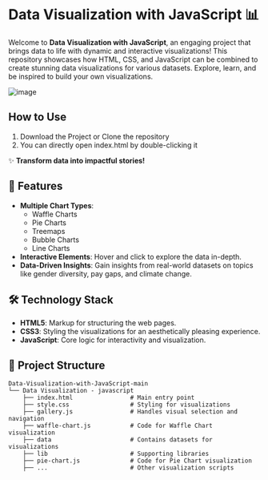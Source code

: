 # Data Visualization with JavaScript 📊

Welcome to **Data Visualization with JavaScript**, an engaging project that brings data to life with dynamic and interactive visualizations! This repository showcases how HTML, CSS, and JavaScript can be combined to create stunning data visualizations for various datasets. Explore, learn, and be inspired to build your own visualizations.

![image](https://github.com/user-attachments/assets/9f25cf00-5717-4acd-bcfa-07ad8f065143)

## How to Use

1. Download the Project or Clone the repository
2. You can directly open index.html by double-clicking it 

✨ **Transform data into impactful stories!**

## 🚀 Features

- **Multiple Chart Types**:
  - Waffle Charts
  - Pie Charts
  - Treemaps
  - Bubble Charts
  - Line Charts
- **Interactive Elements**: Hover and click to explore the data in-depth.
- **Data-Driven Insights**: Gain insights from real-world datasets on topics like gender diversity, pay gaps, and climate change.

## 🛠️ Technology Stack

- **HTML5**: Markup for structuring the web pages.
- **CSS3**: Styling the visualizations for an aesthetically pleasing experience.
- **JavaScript**: Core logic for interactivity and visualization.

## 📂 Project Structure

```
Data-Visualization-with-JavaScript-main
└── Data Visualization - javascript
    ├── index.html                # Main entry point
    ├── style.css                 # Styling for visualizations
    ├── gallery.js                # Handles visual selection and navigation
    ├── waffle-chart.js           # Code for Waffle Chart visualization
    ├── data                      # Contains datasets for visualizations
    ├── lib                       # Supporting libraries
    ├── pie-chart.js              # Code for Pie Chart visualization
    ├── ...                       # Other visualization scripts
```
